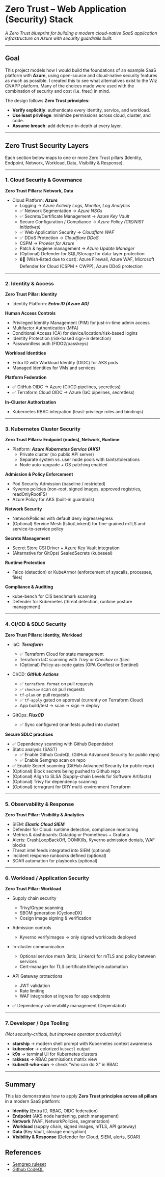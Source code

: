 # Zero Trust – Web Application (Security) Stack
*A Zero Trust blueprint for building a modern cloud-native SaaS application infrastructure on Azure with security guardrails built.*

---

## Goal

This project models how I would build the foundations of an example SaaS platform with **Azure**, using open-source and cloud-native security features as much as possible. I created this to see what alternatives exist to the Wiz CNAPP platform. Many of the choices made were used with the combination of security and cost (i.e. free:) in mind.




The design follows **Zero Trust principles**:

- **Verify explicitly**: authenticate every identity, service, and workload.  
- **Use least privilege**: minimize permissions across cloud, cluster, and code.  
- **Assume breach**: add defense-in-depth at every layer.  

---

## Zero Trust Security Layers

Each section below maps to one or more Zero Trust pillars (Identity, Endpoint, Network, Workload, Data, Visibility & Response).

---

### 1. Cloud Security & Governance  
**Zero Trust Pillars: Network, Data**

- Cloud Platform: ***Azure***
  - Logging → *Azure Activity Logs, Monitor, Log Analytics*
  - ✅ Network Segmentation → *Azure NSGs*
  - ✅ Secrets/Certificate Management → *Azure Key Vault*
  - Secure Configuration / Compliance → *Azure Policy (CIS/NIST initiatives)*
  - ✅ Web Application Security → *Cloudflare WAF*
  - ✅ DDoS Protection → *Cloudflare DDoS*
  - CSPM → *Prowler for Azure*
  - Patch & hygiene management → *Azure Update Manager*
  - (Optional) Defender for SQL/Storage for data-layer protection
  - 🔒💸 (Wish-listed due to cost): Azure Firewall, Azure WAF, Microsoft Defender for Cloud (CSPM + CWPP), Azure DDoS protection

---

### 2. Identity & Access  
**Zero Trust Pillar: Identity**

- Identity Platform: ***Entra ID (Azure AD)***

**Human Access Controls**
- Privileged Identity Management (PIM) for just-in-time admin access  
- Multifactor Authentication (MFA)  
- Conditional Access (CA) for device/location/risk-based logins  
- Identity Protection (risk-based sign-in detection)  
- Passwordless auth (FIDO2/passkeys)

**Workload Identities**
- Entra ID with Workload Identity (OIDC) for AKS pods  
- Managed Identities for VMs and services

**Platform Federation**
- ✅ GitHub OIDC → Azure (CI/CD pipelines, secretless)
- ✅ Terraform Cloud OIDC → Azure (IaC pipelines, secretless)

**In-Cluster Authorization**
- Kubernetes RBAC integration (least-privilege roles and bindings)

---

### 3. Kubernetes Cluster Security  
**Zero Trust Pillars: Endpoint (nodes), Network, Runtime**

- Platform: ***Azure Kubernetes Service (AKS)***
  - Private cluster (no public API server)  
  - Separate system vs. user node pools with taints/tolerations  
  - Node auto-upgrade + OS patching enabled  

**Admission & Policy Enforcement**
- Pod Security Admission (baseline / restricted)  
- Kyverno policies (non-root, signed images, approved registries, readOnlyRootFS)  
- Azure Policy for AKS (built-in guardrails)

**Network Security**
- NetworkPolicies with default deny ingress/egress  
- (Optional) Service Mesh (Istio/Linkerd) for fine-grained mTLS and service-to-service policy

**Secrets Management**
- Secret Store CSI Driver + Azure Key Vault integration  
- (Alternative for GitOps) SealedSecrets (kubeseal)

**Runtime Protection**
- Falco (detection) or KubeArmor (enforcement of syscalls, processes, files)

**Compliance & Auditing**
- kube-bench for CIS benchmark scanning  
- Defender for Kubernetes (threat detection, runtime posture management)

---

### 4. CI/CD & SDLC Security  
**Zero Trust Pillars: Identity, Workload**

- IaC: ***Terraform***
  - ✅ Terraform Cloud for state management
  - Terraform IaC scanning with *Trivy* or *Checkov*  or *tfsec*
  - (Optional) Policy-as-code gates (OPA Conftest or Sentinel)

- CI/CD: ***GitHub Actions***
  - ✅ `terraform format` on pull requests  
  - ✅ `checkov` scan on pull requests
  - `tf-plan` on pull requests  
  - ✅ `tf-apply` gated on approval  (currently on Terraform Cloud)
  - App build/test → scan → sign → deploy  

- GitOps: ***FluxCD***
  - ✅ Sync configured (manifests pulled into cluster)

**Secure SDLC practices**
- ✅ Dependency scanning with Github Dependabot
- Static analysis (SAST)
  - ✅ Enable Github CodeQL (GitHub Advanced Security for public repo)
  - ✅ Enable Semgrep scan on repo
- ✅ Enable Secret scanning (GitHub Advanced Security for public repo)
- (Optional) Block secrets being pushed to Github repo
- (Optional) Align to SLSA (Supply-chain Levels for Software Artifacts)
- (Optional) Trivy for dependency scanning
- (Optional) terragrunt for DRY multi-environment Terraform

---

### 5. Observability & Response  
**Zero Trust Pillar: Visibility & Analytics**

- SIEM: ***Elastic Cloud SIEM***
- Defender for Cloud: runtime detection, compliance monitoring  
- Metrics & dashboards: Datadog or Prometheus + Grafana  
- Alerts: CrashLoopBackOff, OOMKills, Kyverno admission denials, WAF blocks  
- Threat intel feeds integrated into SIEM (optional)  
- Incident response runbooks defined (optional)  
- SOAR automation for playbooks (optional)

---

### 6. Workload / Application Security  
**Zero Trust Pillar: Workload**

- Supply chain security  
  - Trivy/Grype scanning  
  - SBOM generation (CycloneDX)  
  - Cosign image signing & verification  

- Admission controls  
  - Kyverno verifyImages → only signed workloads deployed  

- In-cluster communication  
  - Optional service mesh (Istio, Linkerd) for mTLS and policy between services  
  - Cert-manager for TLS certificate lifecycle automation  

- API Gateway protections  
  - JWT validation  
  - Rate limiting  
  - WAF integration at ingress for app endpoints  

- ✅ Dependency vulnerability management (Dependabot)

---

### 7. Developer / Ops Tooling  
*(Not security-critical, but improves operator productivity)*

- **starship** → modern shell prompt with Kubernetes context awareness  
- **kubecolor** → colorized `kubectl` output  
- **k9s** → terminal UI for Kubernetes clusters  
- **rakkess** → RBAC permissions matrix view  
- **kubectl-who-can** → check “who can do X” in RBAC  

---

## Summary

This lab demonstrates how to apply **Zero Trust principles across all pillars** in a modern SaaS platform:  
- **Identity** (Entra ID, RBAC, OIDC federation)  
- **Endpoint** (AKS node hardening, patch management)  
- **Network** (WAF, NetworkPolicies, segmentation)  
- **Workload** (supply chain, signed images, mTLS, API gateway)  
- **Data** (Key Vault, storage encryption)  
- **Visibility & Response** (Defender for Cloud, SIEM, alerts, SOAR)  

## References
- [Semgrep ruleset](https://semgrep.dev/r)
- [Github CodeQL](https://codeql.github.com)
